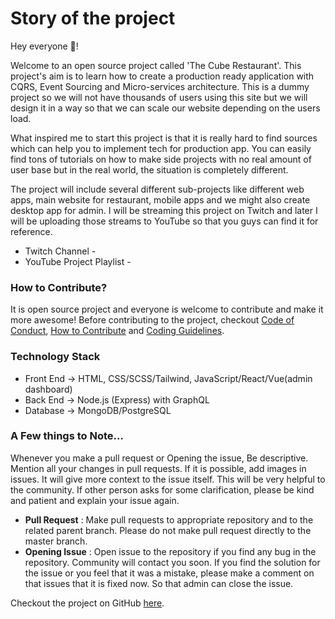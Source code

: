 # Story of the project

Hey everyone 👋!

Welcome to an open source project called 'The Cube Restaurant'. This project's aim is to learn how to create a production ready application with CQRS, Event Sourcing and Micro-services architecture. This is a dummy project so we will not have thousands of users using this site but we will design it in a way so that we can scale our website depending on the users load.

What inspired me to start this project is that it is really hard to find sources which can help you to implement tech for production app. You can easily find tons of tutorials on how to make side projects with no real amount of user base but in the real world, the situation is completely different.

The project will include several different sub-projects like different web apps, main website for restaurant, mobile apps and we might also create desktop app for admin. I will be streaming this project on Twitch and later I will be uploading those streams to YouTube so that you guys can find it for reference.

- Twitch Channel - [](https://twitch.codingwith.fun)
- YouTube Project Playlist - [](https://www.youtube.com/watch?v=6UkfaC3A7fE&list=PLcANfyOj0e1er18y7HqWDir9hynHFuti8)

### How to Contribute?

It is open source project and everyone is welcome to contribute and make it more awesome! Before contributing to the project, checkout [Code of Conduct](/code-of-conduct.md), [How to Contribute](/how-to-contribute.md) and [Coding Guidelines](/coding-guidelines/).

### Technology Stack

- Front End → HTML, CSS/SCSS/Tailwind, JavaScript/React/Vue(admin dashboard)
- Back End → Node.js (Express) with GraphQL
- Database → MongoDB/PostgreSQL

### A Few things to Note...

Whenever you make a pull request or Opening the issue, Be descriptive. Mention all your changes in pull requests. If it is possible, add images in issues. It will give more context to the issue itself. This will be very helpful to the community. If other person asks for some clarification, please be kind and patient and explain your issue again.

- **Pull Request** : Make pull requests to appropriate repository and to the related parent branch. Please do not make pull request directly to the master branch.
- **Opening Issue** : Open issue to the repository if you find any bug in the repository. Community will contact you soon. If you find the solution for the issue or you feel that it was a mistake, please make a comment on that issues that it is fixed now. So that admin can close the issue.

Checkout the project on GitHub <a href="https://github.com/cube-restaurant" target="_blank">here</a>.
